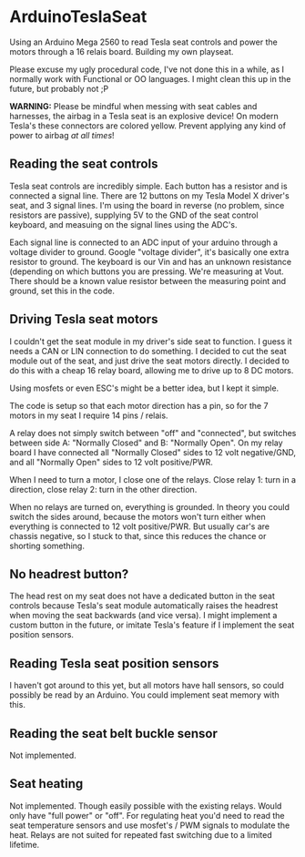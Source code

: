 # ArduinoTeslaSeat

Using an Arduino Mega 2560 to read Tesla seat controls and power the motors through a 16 relais board. Building my own playseat.

Please excuse my ugly procedural code, I've not done this in a while, as I normally work with Functional or OO languages. I might clean this up in the future, but probably not ;P

**WARNING:** Please be mindful when messing with seat cables and harnesses, the airbag in a Tesla seat is an explosive device! On modern Tesla's these connectors are colored yellow. Prevent applying any kind of power to airbag _at all times_!

## Reading the seat controls

Tesla seat controls are incredibly simple. Each button has a resistor and is connected a signal line. There are 12 buttons on my Tesla Model X driver's seat, and 3 signal lines. I'm using the board in reverse (no problem, since resistors are passive), supplying 5V to the GND of the seat control keyboard, and measuing on the signal lines using the ADC's.

Each signal line is connected to an ADC input of your arduino through a voltage divider to ground. Google "voltage divider", it's basically one extra resistor to ground. The keyboard is our Vin and has an unknown resistance (depending on which buttons you are pressing. We're measuring at Vout. There should be a known value resistor between the measuring point and ground, set this in the code.

## Driving Tesla seat motors

I couldn't get the seat module in my driver's side seat to function. I guess it needs a CAN or LIN connection to do something. I decided to cut the seat module out of the seat, and just drive the seat motors directly. I decided to do this with a cheap 16 relay board, allowing me to drive up to 8 DC motors.

Using mosfets or even ESC's might be a better idea, but I kept it simple.

The code is setup so that each motor direction has a pin, so for the 7 motors in my seat I require 14 pins / relais.

A relay does not simply switch between "off" and "connected", but switches between side A: "Normally Closed" and B: "Normally Open". On my relay board I have connected all "Normally Closed" sides to 12 volt negative/GND, and all "Normally Open" sides to 12 volt positive/PWR.

When I need to turn a motor, I close one of the relays. Close relay 1: turn in a direction, close relay 2: turn in the other direction.

When no relays are turned on, everything is grounded. In theory you could switch the sides around, because the motors won't turn either when everything is connected to 12 volt positive/PWR. But usually car's are chassis negative, so I stuck to that, since this reduces the chance or shorting something.

## No headrest button?

The head rest on my seat does not have a dedicated button in the seat controls because Tesla's seat module automatically raises the headrest when moving the seat backwards (and vice versa). I might implement a custom button in the future, or imitate Tesla's feature if I implement the seat position sensors.

## Reading Tesla seat position sensors

I haven't got around to this yet, but all motors have hall sensors, so could possibly be read by an Arduino. You could implement seat memory with this.

## Reading the seat belt buckle sensor

Not implemented.

## Seat heating

Not implemented. Though easily possible with the existing relays. Would only have "full power" or "off". For regulating heat you'd need to read the seat temperature sensors and use mosfet's / PWM signals to modulate the heat. Relays are not suited for repeated fast switching due to a limited lifetime.
